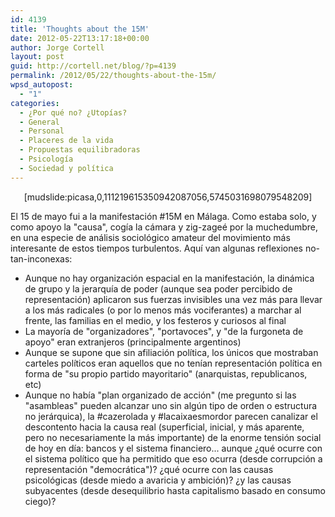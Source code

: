 ```yaml
---
id: 4139
title: 'Thoughts about the 15M'
date: 2012-05-22T13:17:18+00:00
author: Jorge Cortell
layout: post
guid: http://cortell.net/blog/?p=4139
permalink: /2012/05/22/thoughts-about-the-15m/
wpsd_autopost:
  - "1"
categories:
  - ¿Por qué no? ¿Utopías?
  - General
  - Personal
  - Placeres de la vida
  - Propuestas equilibradoras
  - Psicología
  - Sociedad y polí­tica
---
```

<p style="text-align: center">
  [mudslide:picasa,0,111219615350942087056,5745031698079548209]
</p>

El 15 de mayo fui a la manifestación #15M en Málaga. Como estaba solo, y como apoyo la "causa", cogía la cámara y zig-zageé por la muchedumbre, en una especie de análisis sociológico amateur del movimiento más interesante de estos tiempos turbulentos. Aquí van algunas reflexiones no-tan-inconexas:

  * Aunque no hay organización espacial en la manifestación, la dinámica de grupo y la jerarquía de poder (aunque sea poder percibido de representación) aplicaron sus fuerzas invisibles una vez más para llevar a los más radicales (o por lo menos más vociferantes) a marchar al frente, las familias en el medio, y los festeros y curiosos al final
  * La mayoría de "organizadores", "portavoces", y "de la furgoneta de apoyo" eran extranjeros (principalmente argentinos)
  * Aunque se supone que sin afiliación política, los únicos que mostraban carteles políticos eran aquellos que no tenían representación política en forma de "su propio partido mayoritario" (anarquistas, republicanos, etc) 
  * Aunque no había "plan organizado de acción" (me pregunto si las "asambleas" pueden alcanzar uno sin algún tipo de orden o estructura no jerárquica), la #cazerolada y #lacaixaesmordor parecen canalizar el descontento hacia la causa real (superficial, inicial, y más aparente, pero no necesariamente la más importante) de la enorme tensión social de hoy en día: bancos y el sistema financiero... aunque ¿qué ocurre con el sistema político que ha permitido que eso ocurra (desde corrupción a representación "democrática")? ¿qué ocurre con las causas psicológicas (desde miedo a avaricia y ambición)? ¿y las causas subyacentes (desde desequilibrio hasta capitalismo basado en consumo ciego)?
